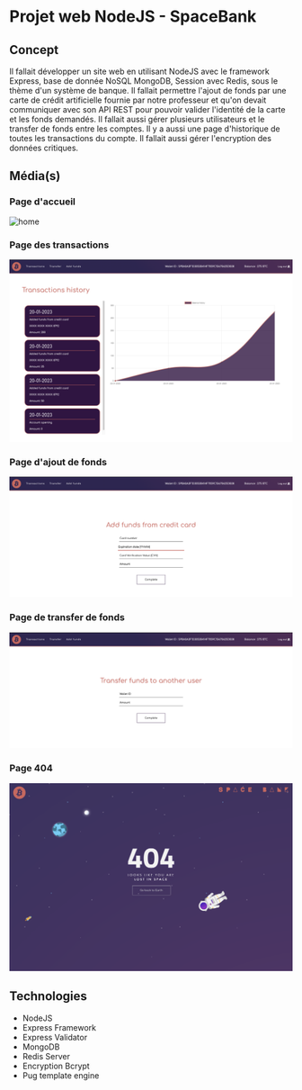 # Projet web NodeJS - SpaceBank
## Concept
Il fallait développer un site web en utilisant NodeJS avec le framework Express, base de donnée NoSQL MongoDB, Session avec Redis, sous le thème d'un système de banque. Il fallait permettre l'ajout de fonds par une carte de crédit artificielle fournie par notre professeur et qu'on devait communiquer avec son API REST pour pouvoir valider l'identité de la carte et les fonds demandés. Il fallait aussi gérer plusieurs utilisateurs et le transfer de fonds entre les comptes. Il y a aussi une page d'historique de toutes les transactions du compte. Il fallait aussi gérer l'encryption des données critiques.

## Média(s)
### Page d'accueil 
![home](images-readme/home.png)

### Page des transactions
![home](images-readme/transactions.png)

### Page d'ajout de fonds
![home](images-readme/add-funds.png)

### Page de transfer de fonds
![home](images-readme/transfer.png)

### Page 404
![home](images-readme/404.png)

## Technologies
- NodeJS
- Express Framework
- Express Validator
- MongoDB
- Redis Server
- Encryption Bcrypt
- Pug template engine
